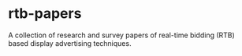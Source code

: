 # rtb-papers
A collection of research and survey papers of real-time bidding (RTB) based display advertising techniques.
